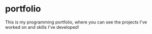 # portfolio
This is my programming portfolio, where you can see the projects I've worked on and skills I've developed!
